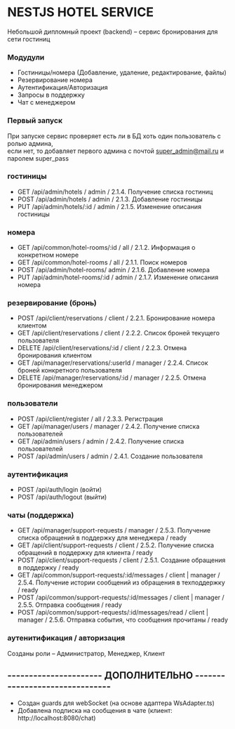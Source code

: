# NESTJS HOTEL SERVICE

Небольшой дипломный проект (backend) – сервис бронирования для сети гостиниц

### Модудули

- Гостиницы/номера (Добавление, удаление, редактирование, файлы)
- Резервирование номера
- Аутентификация/Авторизация
- Запросы в поддержку
- Чат с менеджером

### Первый запуск

При запуске сервис проверяет есть ли в БД хоть один пользователь с ролью админа,   
если нет, то добавляет первого админа с почтой super_admin@mail.ru и паролем super_pass   

### гостиницы

- GET /api/admin/hotels / admin / 2.1.4. Получение списка гостиниц 
- POST /api/admin/hotels / admin / 2.1.3. Добавление гостиницы 
- PUT /api/admin/hotels/:id / admin / 2.1.5. Изменение описания гостиницы 

### номера

- GET /api/common/hotel-rooms/:id / all / 2.1.2. Информация о конкретном номере 
- GET /api/common/hotel-rooms / all / 2.1.1. Поиск номеров
- POST /api/admin/hotel-rooms/ admin / 2.1.6. Добавление номера
- PUT /api/admin/hotel-rooms/:id / admin / 2.1.7. Изменение описания номера

### резервирование (бронь)

- POST /api/client/reservations / client / 2.2.1. Бронирование номера клиентом
- GET /api/client/reservations / client / 2.2.2. Список броней текущего пользователя
- DELETE /api/client/reservations/:id / client / 2.2.3. Отмена бронирования клиентом
- GET /api/manager/reservations/:userId / manager / 2.2.4. Список броней конкретного пользователя
- DELETE /api/manager/reservations/:id / manager / 2.2.5. Отмена бронирования менеджером

### пользователи

- POST /api/client/register / all / 2.3.3. Регистрация
- GET /api/manager/users / manager / 2.4.2. Получение списка пользователей
- GET /api/admin/users / admin / 2.4.2. Получение списка пользователей
- POST /api/admin/users / admin / 2.4.1. Создание пользователя

### аутентификация

- POST /api/auth/login (войти)
- POST /api/auth/logout (выйти)

### чаты (поддержка)

- GET /api/manager/support-requests / manager / 2.5.3. Получение списка обращений в поддержку для менеджера / ready
- GET /api/client/support-requests / client / 2.5.2. Получение списка обращений в поддержку для клиента / ready
- POST /api/client/support-requests / client / 2.5.1. Создание обращения в поддержку / ready
- GET /api/common/support-requests/:id/messages / client | manager / 2.5.4. Получение истории сообщений из обращения в техподдержку / ready
- POST /api/common/support-requests/:id/messages / client | manager / 2.5.5. Отправка сообщения / ready
- POST /api/common/support-requests/:id/messages/read / client | manager / 2.5.6. Отправка события, что сообщения прочитаны / ready


### аутенитификация / авторизация

Созданы роли – Администратор, Менеджер, Клиент

## ---------------------- ДОПОЛНИТЕЛЬНО -------------------------------

- Создан guards для webSocket (на основе адаптера WsAdapter.ts)
- Добавлена подписка на сообщения в чате (клиент: http://localhost:8080/chat)
